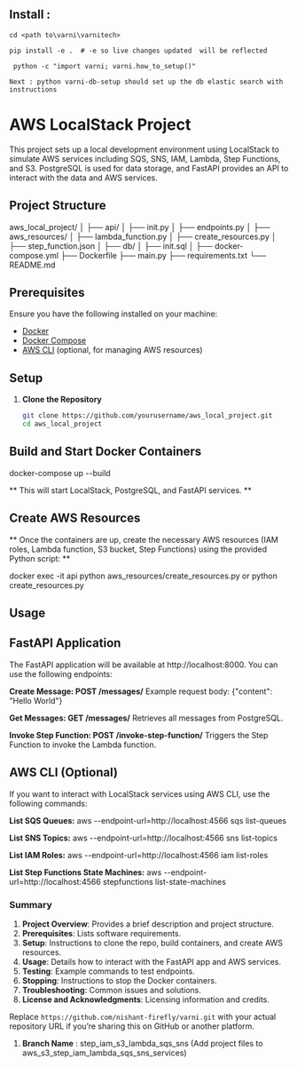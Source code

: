 
## Install : 
```cd <path to\varni\varnitech>```
    
```pip install -e .  # -e so live changes updated  will be reflected```

``` python -c "import varni; varni.how_to_setup()"```

``` Next : python varni-db-setup should set up the db elastic search with instructions ```

# AWS LocalStack Project

This project sets up a local development environment using LocalStack to simulate AWS services including SQS, SNS, IAM, Lambda, Step Functions, and S3. PostgreSQL is used for data storage, and FastAPI provides an API to interact with the data and AWS services.

## Project Structure

aws_local_project/ │ ├── api/ │ ├── init.py │ ├── endpoints.py │ ├── aws_resources/ │ ├── lambda_function.py │ ├── create_resources.py │ ├── step_function.json │ ├── db/ │ ├── init.sql │ ├── docker-compose.yml ├── Dockerfile ├── main.py ├── requirements.txt └── README.md



## Prerequisites

Ensure you have the following installed on your machine:
- [Docker](https://docs.docker.com/get-docker/)
- [Docker Compose](https://docs.docker.com/compose/install/)
- [AWS CLI](https://docs.aws.amazon.com/cli/latest/userguide/install-cliv2.html) (optional, for managing AWS resources)

## Setup

1. **Clone the Repository**

   ```bash
   git clone https://github.com/yourusername/aws_local_project.git
   cd aws_local_project


## Build and Start Docker Containers

docker-compose up --build

** This will start LocalStack, PostgreSQL, and FastAPI services. **

## Create AWS Resources
** Once the containers are up, create the necessary AWS resources (IAM roles, Lambda function, S3 bucket, Step Functions) using the provided Python script: **

docker exec -it api python aws_resources/create_resources.py
or 
python create_resources.py





## Usage
## FastAPI Application

The FastAPI application will be available at http://localhost:8000. You can use the following endpoints:

**Create Message: POST /messages/**
Example request body: {"content": "Hello World"}

**Get Messages: GET /messages/**
Retrieves all messages from PostgreSQL.

**Invoke Step Function: POST /invoke-step-function/**
Triggers the Step Function to invoke the Lambda function.

## AWS CLI (Optional)

If you want to interact with LocalStack services using AWS CLI, use the following commands:

**List SQS Queues:**
aws --endpoint-url=http://localhost:4566 sqs list-queues

**List SNS Topics:**
aws --endpoint-url=http://localhost:4566 sns list-topics


**List IAM Roles:**
aws --endpoint-url=http://localhost:4566 iam list-roles


**List Step Functions State Machines:**
aws --endpoint-url=http://localhost:4566 stepfunctions list-state-machines



### Summary

1. **Project Overview**: Provides a brief description and project structure.
2. **Prerequisites**: Lists software requirements.
3. **Setup**: Instructions to clone the repo, build containers, and create AWS resources.
4. **Usage**: Details how to interact with the FastAPI app and AWS services.
5. **Testing**: Example commands to test endpoints.
6. **Stopping**: Instructions to stop the Docker containers.
7. **Troubleshooting**: Common issues and solutions.
8. **License and Acknowledgments**: Licensing information and credits.

Replace `https://github.com/nishant-firefly/varni.git` with your actual repository URL if you’re sharing this on GitHub or another platform.
1. **Branch Name** : step_iam_s3_lambda_sqs_sns
(Add project files to aws_s3_step_iam_lambda_sqs_sns_services)
